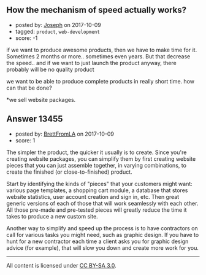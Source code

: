 ## How the mechanism of speed actually works?

- posted by: [Joseph](https://stackexchange.com/users/8367900/joseph) on 2017-10-09
- tagged: `product`, `web-development`
- score: -1

if we want to produce awesome products, then we have to make time for it. Sometimes 2 months or more.. sometimes even years. But that decrease the speed.. and if we want to just launch the product anyway, there probably will be no quality product </br>

we want to be able to produce complete products in really short time. how can that be done?

*we sell website packages. 


## Answer 13455

- posted by: [BrettFromLA](https://stackexchange.com/users/2813127/brettfromla) on 2017-10-09
- score: 1

The simpler the product, the quicker it usually is to create. Since you're creating website packages, you can simplify them by first creating website pieces that you can just assemble together, in varying combinations, to create the finished (or close-to-finished) product.

Start by identifying the kinds of "pieces" that your customers might want: various page templates, a shopping cart module, a database that stores website statistics, user account creation and sign in, etc. Then great generic versions of each of those that will work seamlessly with each other. All those pre-made and pre-tested pieces will greatly reduce the time it takes to produce a new custom site.

Another way to simplify and speed up the process is to have contractors on call for various tasks you might need, such as graphic design. If you have to hunt for a new contractor each time a client asks you for graphic design advice (for example), that will slow you down and create more work for you.



---

All content is licensed under [CC BY-SA 3.0](https://creativecommons.org/licenses/by-sa/3.0/).
